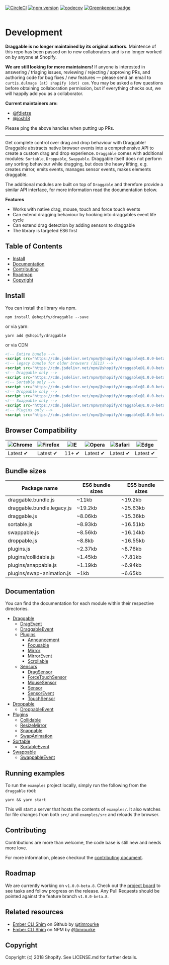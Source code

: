 [![CircleCI](https://circleci.com/gh/Shopify/draggable/tree/master.svg?style=shield)](https://circleci.com/gh/Shopify/draggable/tree/master)
[![npm version](https://badge.fury.io/js/%40shopify%2Fdraggable.svg)](https://badge.fury.io/js/%40shopify%2Fdraggable)
[![codecov](https://codecov.io/gh/Shopify/draggable/branch/master/graph/badge.svg)](https://codecov.io/gh/Shopify/draggable)
[![Greenkeeper badge](https://badges.greenkeeper.io/Shopify/draggable.svg)](https://greenkeeper.io/)

<a href="https://shopify.github.io/draggable" title="Visit Draggable website">
  <img src="https://user-images.githubusercontent.com/643944/35602291-99e2c56e-0605-11e8-847f-95f1f6be1610.jpg" alt="">
</a>

# Development

**Draggable is no longer maintained by its original authors.** Maintence of this repo has been passed on to new collaborators and is no longer worked on by anyone at Shopify.

**We are still looking for more maintainers!** If anyone is interested in answering / triaging issues, reviewing / rejecting / approving PRs, and authoring code for bug fixes / new features — please send an email to `curtis.dulmage (at) shopify (dot) com`. You may be asked a few questions before obtaining collaboration permission, but if everything checks out, we will happily add you as a collaborator.

**Current maintainers are:**

- [@fdietze](https://github.com/fdietze)
- [@josh18](https://github.com/josh18)

Please ping the above handles when putting up PRs.

---

Get complete control over drag and drop behaviour with Draggable! Draggable abstracts
native browser events into a comprehensive API to create a custom drag and drop experience.
`Draggable` comes with additional modules: `Sortable`, `Droppable`, `Swappable`. Draggable
itself does not perform any sorting behaviour while dragging, but does the heavy lifting, e.g.
creates mirror, emits events, manages sensor events, makes elements draggable.

The additional modules are built on top of `Draggable` and therefore provide a similar API
interface, for more information read the documentation below.

**Features**

- Works with native drag, mouse, touch and force touch events
- Can extend dragging behaviour by hooking into draggables event life cycle
- Can extend drag detection by adding sensors to draggable
- The library is targeted ES6 first

## Table of Contents

- [Install](#install)
- [Documentation](#documentation)
- [Contributing](#contributing)
- [Roadmap](#roadmap)
- [Copyright](#copyright)

## Install

You can install the library via npm.

```
npm install @shopify/draggable --save
```

or via yarn:

```
yarn add @shopify/draggable
```

or via CDN

```html
<!-- Entire bundle -->
<script src="https://cdn.jsdelivr.net/npm/@shopify/draggable@1.0.0-beta.8/lib/draggable.bundle.js"></script>
<!-- legacy bundle for older browsers (IE11) -->
<script src="https://cdn.jsdelivr.net/npm/@shopify/draggable@1.0.0-beta.8/lib/draggable.bundle.legacy.js"></script>
<!-- Draggable only -->
<script src="https://cdn.jsdelivr.net/npm/@shopify/draggable@1.0.0-beta.8/lib/draggable.js"></script>
<!-- Sortable only -->
<script src="https://cdn.jsdelivr.net/npm/@shopify/draggable@1.0.0-beta.8/lib/sortable.js"></script>
<!-- Droppable only -->
<script src="https://cdn.jsdelivr.net/npm/@shopify/draggable@1.0.0-beta.8/lib/droppable.js"></script>
<!-- Swappable only -->
<script src="https://cdn.jsdelivr.net/npm/@shopify/draggable@1.0.0-beta.8/lib/swappable.js"></script>
<!-- Plugins only -->
<script src="https://cdn.jsdelivr.net/npm/@shopify/draggable@1.0.0-beta.8/lib/plugins.js"></script>
```

## Browser Compatibility

| ![Chrome](https://raw.github.com/alrra/browser-logos/master/src/chrome/chrome_48x48.png) | ![Firefox](https://raw.github.com/alrra/browser-logos/master/src/firefox/firefox_48x48.png) | ![IE](https://raw.github.com/alrra/browser-logos/master/src/archive/internet-explorer_9-11/internet-explorer_9-11_48x48.png) | ![Opera](https://raw.github.com/alrra/browser-logos/master/src/opera/opera_48x48.png) | ![Safari](https://raw.github.com/alrra/browser-logos/master/src/safari/safari_48x48.png) | ![Edge](https://raw.github.com/alrra/browser-logos/master/src/edge/edge_48x48.png) |
| ---------------------------------------------------------------------------------------- | ------------------------------------------------------------------------------------------- | ---------------------------------------------------------------------------------------------------------------------------- | ------------------------------------------------------------------------------------- | ---------------------------------------------------------------------------------------- | ---------------------------------------------------------------------------------- |
| Latest ✔                                                                                 | Latest ✔                                                                                    | 11+ ✔                                                                                                                        | Latest ✔                                                                              | Latest ✔                                                                                 | Latest ✔                                                                           |

## Bundle sizes

| Package name               | ES6 bundle sizes | ES5 bundle sizes |
| -------------------------- | ---------------- | ---------------- |
| draggable.bundle.js        | ~11kb            | ~19.2kb          |
| draggable.bundle.legacy.js | ~19.2kb          | ~25.63kb         |
| draggable.js               | ~8.06kb          | ~15.36kb         |
| sortable.js                | ~8.93kb          | ~16.51kb         |
| swappable.js               | ~8.56kb          | ~16.14kb         |
| droppable.js               | ~8.8kb           | ~16.55kb         |
| plugins.js                 | ~2.37kb          | ~8.76kb          |
| plugins/collidable.js      | ~1.45kb          | ~7.81kb          |
| plugins/snappable.js       | ~1.19kb          | ~6.94kb          |
| plugins/swap-animation.js  | ~1kb             | ~6.65kb          |

## Documentation

You can find the documentation for each module within their respective directories.

- [Draggable](src/Draggable)
  - [DragEvent](src/Draggable/DragEvent)
  - [DraggableEvent](src/Draggable/DraggableEvent)
  - [Plugins](src/Draggable/Plugins)
    - [Announcement](src/Draggable/Plugins/Announcement)
    - [Focusable](src/Draggable/Plugins/Focusable)
    - [Mirror](src/Draggable/Plugins/Mirror)
    - [MirrorEvent](src/Draggable/Plugins/Mirror/MirrorEvent)
    - [Scrollable](src/Draggable/Plugins/Scrollable)
  - [Sensors](src/Draggable/Sensors)
    - [DragSensor](src/Draggable/Sensors/DragSensor)
    - [ForceTouchSensor](src/Draggable/Sensors/ForceTouchSensor)
    - [MouseSensor](src/Draggable/Sensors/MouseSensor)
    - [Sensor](src/Draggable/Sensors/Sensor)
    - [SensorEvent](src/Draggable/Sensors/SensorEvent)
    - [TouchSensor](src/Draggable/Sensors/TouchSensor)
- [Droppable](src/Droppable)
  - [DroppableEvent](src/Droppable/DroppableEvent)
- [Plugins](src/Plugins)
  - [Collidable](src/Plugins/Collidable)
  - [ResizeMirror](src/Plugins/ResizeMirror)
  - [Snappable](src/Plugins/Snappable)
  - [SwapAnimation](src/Plugins/SwapAnimation)
- [Sortable](src/Sortable)
  - [SortableEvent](src/Sortable/SortableEvent)
- [Swappable](src/Swappable)
  - [SwappableEvent](src/Swappable/SwappableEvent)

## Running examples

To run the `examples` project locally, simply run the following from the `draggable` root:

```
yarn && yarn start
```

This will start a server that hosts the contents of `examples/`. It also watches for file
changes from both `src/` and `examples/src` and reloads the browser.

## Contributing

Contributions are more than welcome, the code base is still new and needs more love.

For more information, please checkout the [contributing document](https://github.com/Shopify/draggable/blob/master/CONTRIBUTING.md).

## Roadmap

We are currently working on `v1.0.0-beta.8`. Check out the [project board](https://github.com/Shopify/draggable/projects/3) to see tasks and follow progress on the release. Any Pull Requests should be pointed against the feature branch `v1.0.0-beta.8`.

## Related resources

- [Ember CLI Shim](https://github.com/timrourke/ember-cli-shopify-draggable-shim) on Github by [@timrourke](https://github.com/timrourke)
- [Ember CLI Shim](https://www.npmjs.com/package/ember-cli-shopify-draggable-shim) on NPM by [@timrourke](https://github.com/timrourke)

## Copyright

Copyright (c) 2018 Shopify. See LICENSE.md for further details.
